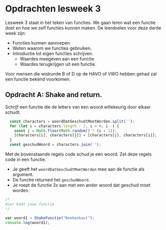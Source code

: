 # Opdrachten lesweek 3
Lesweek 3 staat in het teken van functies. We gaan leren wat een functie doet en hoe we zelf functies kunnen maken. De leerdoelen voor deze derde week zijn:

* Functies kunnen aanroepen.
* Weten waarom we functies gebruiken.
* Introductie tot eigen functies schrijven.
    * Waardes meegeven aan een functie
    * Waardes terugkrijgen uit een functie.

Voor mensen die wiskunde B of D op de HAVO of VWO hebben gehad zal een functie bekend voorkomen.

## Opdracht A: Shake and return.

Schrijf een functie die de letters van een woord willekeurig door elkaar schudt. 
```js
  const characters = woordDatGeschudtMoetWorden.split('');
  for (let i = characters.length - 1; i > 0; i--) {
    const j = Math.floor(Math.random() * (i + 1));
    [characters[i], characters[j]] = [characters[j], characters[i]];
  }
  const geschudWoord = characters.join('');
```
Met de bovenstaande regels code schud je een woord. Zet deze regels code in een functie.
* Je geeft het `woordDatGeschudtMoetWorden` mee aan de functie als argument.
* De functie returned het `geschudWoord`.
* Je roept de functie 3x aan met een ander woord dat geschud moet worden.

```js
/*
Hier komt jouw functie
*/

var woord1 = ShakeFunctie("Boekenkast");
console.log(woord1);
```